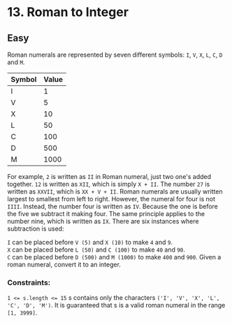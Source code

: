 # 13. Roman to Integer

## Easy

Roman numerals are represented by seven different symbols: `I`, `V`, `X`, `L`, `C`, `D` and `M`.

| Symbol | Value |
|--------|-------|
| I      | 1     |
| V      | 5     |
| X      | 10    |
| L      | 50    |
| C      | 100   |
| D      | 500   |
| M      | 1000  |

For example, `2` is written as `II` in Roman numeral, just two one's added together. `12` is written as `XII`, which is
simply `X + II`. The number `27` is written as `XXVII`, which is `XX + V + II`. Roman numerals are usually written
largest to smallest from left to right. However, the numeral for four is not `IIII`. Instead, the number four is written
as `IV`. Because the one is before the five we subtract it making four. The same principle applies to the number nine,
which is written as `IX`. There are six instances where subtraction is used:

`I` can be placed before `V (5)` and `X (10)` to make `4` and `9`.  
`X` can be placed before `L (50)` and `C (100)` to make `40` and `90`.  
`C` can be placed before `D (500)` and `M (1000)` to make `400` and `900`.
Given a roman numeral, convert it to an integer.

### Constraints:

`1 <= s.length <= 15`
s contains only the characters `('I', 'V', 'X', 'L', 'C', 'D', 'M')`.
It is guaranteed that s is a valid roman numeral in the range `[1, 3999]`.